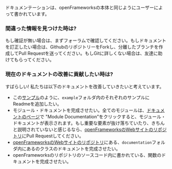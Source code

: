ドキュメンテーションは、openFrameworksの本体と同じようにユーザーによって書かれています。

### 間違った情報を見つけた時は?

もし確証が無い場合は、まずフォーラムで確認してください。もしドキュメントを訂正したい場合は、GithubのリポジトリーをForkし、分離したブランチを作成してPull Requestを送ってください。もしGitに詳しくない場合は、友達に助けてもらってください。

### 現在のドキュメントの改善に貢献したい時は?

すばらしい! 私たちは以下のドキュメントを改善していきたいと考えています。

* この[サンプル](https://github.com/openframeworks/openFrameworks/tree/master/examples/3d/ofNodeExample)のように、`example`フォルダ内のそれぞれのサンプルにReadmeを追加したい。
* モジュール・ドキュメントを完成させたい。全てのモジュールは、[ドキュメントのページ](http://openframeworks.cc/documentation)で "Module Documentation"をクリックすると、モジュール・ドキュメントが表示されます。もし重要な要素が抜け落ちていたり、きちんと説明されていないと感じるなら、[openFrameworksのWebサイトのリポジトリ](https://github.com/openframeworks/ofSite)にPull Requestしてください。
* [openFrameworksのWebサイトのリポジトリ](https://github.com/openframeworks/ofSite)にある、`documentation`フォルダ内にあるのクラスのドキュメントを完成させたい。
* openFrameworksのリポジトリのソースコード内に書かれている、関数のドキュメントを完成させたい。

